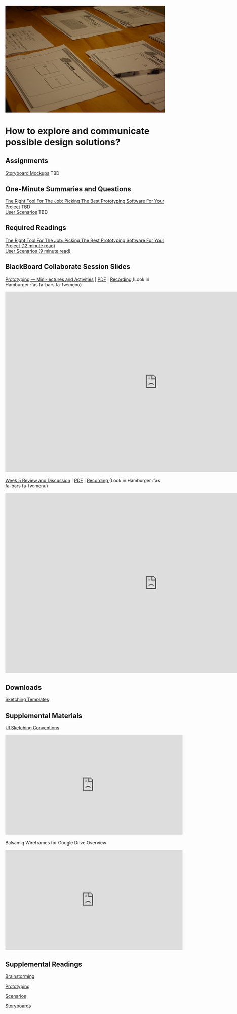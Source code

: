 ![Screen Sketches](assets/images/6968244538_4c0f7c7e64_k.jpg ':class=banner-image')

# How to explore and communicate possible design solutions?

## Assignments
[Storyboard Mockups](#) <span class='badge'> TBD</span>  

## One-Minute Summaries and Questions  
[The Right Tool For The Job: Picking The Best Prototyping Software For Your Project](#) <span class='badge'> TBD</span>  
[User Scenarios](#) <span class='badge'> TBD</span>  

## Required Readings  
[The Right Tool For The Job: Picking The Best Prototyping Software For Your Project (12 minute read)](https://uxdesign.cc/the-right-tool-for-the-job-picking-the-best-prototyping-software-for-your-project-6ddd5145d860)  
[User Scenarios (9 minute read)](https://www.interaction-design.org/literature/topics/user-scenarios)  

## BlackBoard Collaborate Session Slides
[Prototyping — Mini-lectures and Activities](https://docs.google.com/presentation/d/e/2PACX-1vQuJDnsvHGK20zuCNx_dW_z_d-IuD5YD9YxkdU3gwjNPFGcmH_jbhzh3kWIWyMx-HXnUjypjj6lrYSg/pub?start=false&loop=false&delayms=3000) | [PDF](#) | [Recording ](https://canvas.sfu.ca/courses/59869/external_tools/3544) (Look in Hamburger :fas fa-bars fa-fw:menu)

<div class="video-container-16by9"><iframe src="https://docs.google.com/presentation/d/e/2PACX-1vRdfDDdBLFcwOJ4qUNWlGzyffy8qmRVZ32nsNwjT_Y2RjaBiFskNiVZKyTEWODwQqU1A1G85HAG9PaL/embed?start=false&loop=false&delayms=3000" frameborder="0" width="960" height="569" allowfullscreen="true" mozallowfullscreen="true" webkitallowfullscreen="true"></iframe></div>

[Week 5 Review and Discussion](https://docs.google.com/presentation/d/e/2PACX-1vR3SMhBc4WIQpoz9pFc248Amrse3gCk7gS5HIXs1TGi1ZBDglOuQlFmqeDai-_S3c991gxKCXhHp9Wf/pub?start=false&loop=false&delayms=3000) | [PDF](#) | [Recording ](https://canvas.sfu.ca/courses/59869/external_tools/3544) (Look in Hamburger :fas fa-bars fa-fw:menu)

<div class="video-container-16by9"><iframe src="https://docs.google.com/presentation/d/e/2PACX-1vRdfDDdBLFcwOJ4qUNWlGzyffy8qmRVZ32nsNwjT_Y2RjaBiFskNiVZKyTEWODwQqU1A1G85HAG9PaL/embed?start=false&loop=false&delayms=3000" frameborder="0" width="960" height="569" allowfullscreen="true" mozallowfullscreen="true" webkitallowfullscreen="true"></iframe></div>

## Downloads
[Sketching Templates](https://canvas.sfu.ca/courses/59869/files/folder/Downloads/Sketching%20Templates)  

## Supplemental Materials  
[UI Sketching Conventions](https://www.youtube.com/watch?v=MwidSAlbEB8)  
<div class="video-container-16by9"><iframe width="560" height="315" src="https://www.youtube.com/embed/MwidSAlbEB8" title="YouTube video player" frameborder="0" allow="accelerometer; autoplay; clipboard-write; encrypted-media; gyroscope; picture-in-picture" allowfullscreen></iframe></div>

Balsamiq Wireframes for Google Drive Overview   
<div class="video-container-16by9"><iframe width="560" height="315" src="https://www.youtube.com/embed/l_jJMMY_QMQ" title="YouTube video player" frameborder="0" allow="accelerometer; autoplay; clipboard-write; encrypted-media; gyroscope; picture-in-picture" allowfullscreen></iframe></div>

## Supplemental Readings  

[Brainstorming](ux-techniques-guide/05.how-to-explore-and-describe-possible-design-solutions/brainstorming.md ':include')

[Prototyping](ux-techniques-guide/05.how-to-explore-and-describe-possible-design-solutions/prototyping.md ':include')

[Scenarios](ux-techniques-guide/05.how-to-explore-and-describe-possible-design-solutions/scenarios.md ':include')

[Storyboards](ux-techniques-guide/05.how-to-explore-and-describe-possible-design-solutions/storyboards.md ':include')

